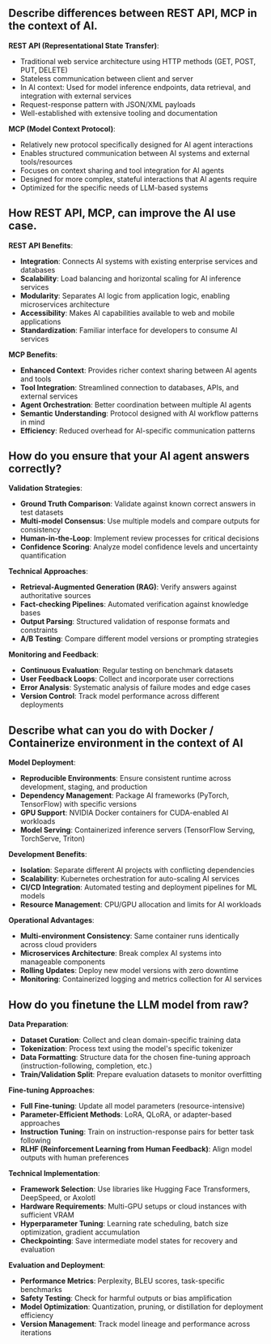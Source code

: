 
## Describe differences between REST API, MCP in the context of AI.

**REST API (Representational State Transfer)**:
- Traditional web service architecture using HTTP methods (GET, POST, PUT, DELETE)
- Stateless communication between client and server
- In AI context: Used for model inference endpoints, data retrieval, and integration with external services
- Request-response pattern with JSON/XML payloads
- Well-established with extensive tooling and documentation

**MCP (Model Context Protocol)**:
- Relatively new protocol specifically designed for AI agent interactions
- Enables structured communication between AI systems and external tools/resources
- Focuses on context sharing and tool integration for AI agents
- Designed for more complex, stateful interactions that AI agents require
- Optimized for the specific needs of LLM-based systems

## How REST API, MCP, can improve the AI use case.

**REST API Benefits**:
- **Integration**: Connects AI systems with existing enterprise services and databases
- **Scalability**: Load balancing and horizontal scaling for AI inference services
- **Modularity**: Separates AI logic from application logic, enabling microservices architecture
- **Accessibility**: Makes AI capabilities available to web and mobile applications
- **Standardization**: Familiar interface for developers to consume AI services

**MCP Benefits**:
- **Enhanced Context**: Provides richer context sharing between AI agents and tools
- **Tool Integration**: Streamlined connection to databases, APIs, and external services
- **Agent Orchestration**: Better coordination between multiple AI agents
- **Semantic Understanding**: Protocol designed with AI workflow patterns in mind
- **Efficiency**: Reduced overhead for AI-specific communication patterns


## How do you ensure that your AI agent answers correctly?

**Validation Strategies**:
- **Ground Truth Comparison**: Validate against known correct answers in test datasets
- **Multi-model Consensus**: Use multiple models and compare outputs for consistency
- **Human-in-the-Loop**: Implement review processes for critical decisions
- **Confidence Scoring**: Analyze model confidence levels and uncertainty quantification

**Technical Approaches**:
- **Retrieval-Augmented Generation (RAG)**: Verify answers against authoritative sources
- **Fact-checking Pipelines**: Automated verification against knowledge bases
- **Output Parsing**: Structured validation of response formats and constraints
- **A/B Testing**: Compare different model versions or prompting strategies

**Monitoring and Feedback**:
- **Continuous Evaluation**: Regular testing on benchmark datasets
- **User Feedback Loops**: Collect and incorporate user corrections
- **Error Analysis**: Systematic analysis of failure modes and edge cases
- **Version Control**: Track model performance across different deployments

## Describe what can you do with Docker / Containerize environment in the context of AI

**Model Deployment**:
- **Reproducible Environments**: Ensure consistent runtime across development, staging, and production
- **Dependency Management**: Package AI frameworks (PyTorch, TensorFlow) with specific versions
- **GPU Support**: NVIDIA Docker containers for CUDA-enabled AI workloads
- **Model Serving**: Containerized inference servers (TensorFlow Serving, TorchServe, Triton)

**Development Benefits**:
- **Isolation**: Separate different AI projects with conflicting dependencies
- **Scalability**: Kubernetes orchestration for auto-scaling AI services
- **CI/CD Integration**: Automated testing and deployment pipelines for ML models
- **Resource Management**: CPU/GPU allocation and limits for AI workloads

**Operational Advantages**:
- **Multi-environment Consistency**: Same container runs identically across cloud providers
- **Microservices Architecture**: Break complex AI systems into manageable components
- **Rolling Updates**: Deploy new model versions with zero downtime
- **Monitoring**: Containerized logging and metrics collection for AI services


## How do you finetune the LLM model from raw?

**Data Preparation**:
- **Dataset Curation**: Collect and clean domain-specific training data
- **Tokenization**: Process text using the model's specific tokenizer
- **Data Formatting**: Structure data for the chosen fine-tuning approach (instruction-following, completion, etc.)
- **Train/Validation Split**: Prepare evaluation datasets to monitor overfitting

**Fine-tuning Approaches**:
- **Full Fine-tuning**: Update all model parameters (resource-intensive)
- **Parameter-Efficient Methods**: LoRA, QLoRA, or adapter-based approaches
- **Instruction Tuning**: Train on instruction-response pairs for better task following
- **RLHF (Reinforcement Learning from Human Feedback)**: Align model outputs with human preferences

**Technical Implementation**:
- **Framework Selection**: Use libraries like Hugging Face Transformers, DeepSpeed, or Axolotl
- **Hardware Requirements**: Multi-GPU setups or cloud instances with sufficient VRAM
- **Hyperparameter Tuning**: Learning rate scheduling, batch size optimization, gradient accumulation
- **Checkpointing**: Save intermediate model states for recovery and evaluation

**Evaluation and Deployment**:
- **Performance Metrics**: Perplexity, BLEU scores, task-specific benchmarks
- **Safety Testing**: Check for harmful outputs or bias amplification
- **Model Optimization**: Quantization, pruning, or distillation for deployment efficiency
- **Version Management**: Track model lineage and performance across iterations